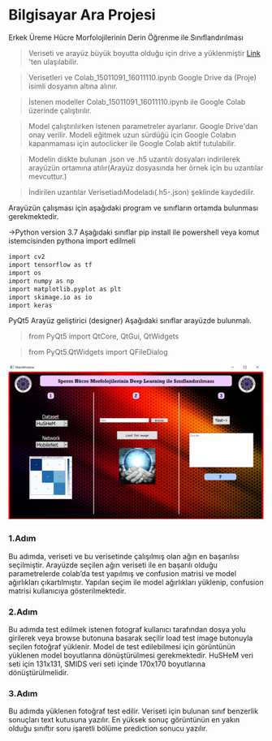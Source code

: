 # Bilgisayar Ara Projesi
Erkek Üreme Hücre Morfolojilerinin Derin Öğrenme ile Sınıflandırılması

>Veriseti ve arayüz büyük boyutta olduğu için drive a yüklenmiştir <a href="https://drive.google.com/drive/folders/1JmtY57tSh_rTOv18YqfwpOsPvcAl87oN?usp=sharing" target="_blank">Link</a> 'ten ulaşılabilir.


>Verisetleri ve Colab_15011091_16011110.ipynb Google Drive da (Proje) isimli dosyanın altına alınır.

>İstenen modeller Colab_15011091_16011110.ipynb ile Google Colab üzerinde  çalıştırılır.

>Model çalıştırılırken istenen parametreler ayarlanır. Google Drive'dan onay verilir. Modeli eğitmek uzun sürdüğü için Google Colabın kapanmaması için autoclicker ile Google Colab aktif tutulabilir.

>Modelin diskte bulunan .json ve .h5 uzantılı dosyaları indirilerek arayüzün ortamına atılır(Arayüz dosyasında her örnek için bu uzantılar mevcuttur.)

>İndirilen uzantılar VerisetiadıModeladı(.h5-.json) şeklinde kaydedilir.


Arayüzün çalışması için aşağıdaki program ve sınıfların ortamda bulunması gerekmektedir.

->Python version 3.7
Aşağıdaki sınıflar pip install ile powershell veya komut istemcisinden pythona import edilmeli
	
	import cv2
	import tensorflow as tf
	import os
	import numpy as np
	import matplotlib.pyplot as plt
	import skimage.io as io
	import keras


PyQt5 Arayüz geliştirici (designer)
Aşağıdaki sınıflar arayüzde bulunmalı.

>from PyQt5 import QtCore, QtGui, QtWidgets

>from PyQt5.QtWidgets import QFileDialog
<p align="center">

  <img src="https://github.com/omertortumlu/Midterm-Project/blob/master/firstpage.png" title="Uygulama Arayüzü" alt="accessibility text">
</p>

### 1.Adım
Bu adımda, veriseti ve bu verisetinde çalışılmış olan ağın en başarılısı seçilmiştir. Arayüzde seçilen ağın veriseti ile en başarılı olduğu parametrelerde colab’da test yapılmış ve confusion matrisi ve model ağırlıkları çıkartılmıştır. Yapılan seçim ile model ağırlıkları yüklenip, confusion matrisi kullanıcıya gösterilmektedir.

### 2.Adım
Bu adımda test edilmek istenen fotograf kullanıcı tarafından dosya yolu 
girilerek veya browse butonuna basarak seçilir load test image butonuyla seçilen
fotoğraf yüklenir. Model de test edilebilmesi için görüntünün yüklenen model boyutlarına 
dönüştürülmesi gerekmektedir. HuSHeM veri seti için 131x131, 
SMIDS veri seti içinde 170x170 boyutlarına dönüştürülmelidir.

### 3.Adım
Bu adımda yüklenen fotoğraf test edilir. Veriseti için bulunan sınıf benzerlik sonuçları 
text kutusuna yazılır. En yüksek sonuç görüntünün en yakın olduğu sınıftır soru işaretli
bölüme prediction sonucu yazılır.

